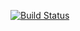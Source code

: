 [![Build Status](https://travis-ci.org/MindyPHP/Mindy_Controller.svg?branch=master)](https://travis-ci.org/MindyPHP/Mindy_Controller)